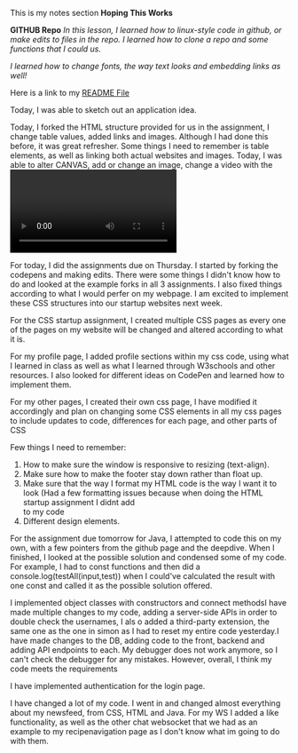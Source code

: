 
 This is my notes section
**Hoping This Works**

**GITHUB Repo**
*In this lesson, I learned how to linux-style code in github, or make edits to files in the repo. I learned how to clone a repo and some functions that I could us.*

*I learned how to change fonts, the way text looks and embedding links as well!*

Here is a link to my [README File](https://github.com/zeinmusarsaa/zeinsStartup/blob/main/README.md)

 Today, I was able to sketch out an application idea.

Today, I forked the HTML structure provided for us in the assignment, I change table values, added links and images. Although I had done this before, it was  great refresher. Some things I need to remember is table elements, as well as linking both actual websites and images.
 Today, I was able to alter CANVAS, add or change an image, change a video with the <video> titles rather than the iframe provided on youtube. I need to remember how videos are only added in specific formats, like mp5 and webm and ogg.
Today, I learned how to code a website from scratch. Although I have done this previously, we never went into detail about formatting or actually inputting into the actual website. I also used code from previous homework we had to add files. I added a few more pages, added a sign in and sign up page as well. I also Iframed the google maps but hopefully in the future I would like it to be tailored to a user's specific address. My index file is my login page, in the future I want this page to be more of a welcome page and the login to the side. Once we start doing CSS this would work. I added some styling CSS code to the HTML, I went through some tutorials and from w3schools on how to better format a page.

For today, I did the assignments due on Thursday. I started by forking the codepens and making edits. There were some things I didn't know how to do and looked at the example forks in all 3 assignments. I also fixed things according to what I would perfer on my webpage. I am excited to implement these CSS structures into our startup websites next week.

For the CSS startup assignment, I created multiple CSS pages as every one of the pages on my website will be changed and altered according to what it is.

For my profile page, I added profile sections within my css code, using what I learned in class as well as what I learned through W3schools and other resources. I also looked for different ideas on CodePen and learned how to implement them.

 For my other pages, I created their own css page, I have modified it accordingly and plan on changing some CSS elements in all my css pages to include updates to code, differences for each page, and other parts of CSS
 
 Few things I need to remember:
 1. How to make sure the window is responsive to resizing (text-align).
 2. Make sure how to make the footer stay down rather than float up.
 3. Make sure that the way I format my HTML code is the way I want it to look (Had a few formatting issues because when doing the HTML startup assignment I didnt add <main> </main> to my code
 4. Different design elements.
 

 For the assignment due tomorrow for Java, I attempted to code this on my own, with a few pointers from the github page and the deepdive. When I finished, I looked at the possible solution and condensed some of my code. For example, I had to const functions and then did a console.log(testAll(input,test)) when I could've calculated the result with one const and called it as the possible solution offered. 
 
I implemented object classes with constructors and connect methodsI have made multiple changes to my code, adding a server-side APIs in order to double check the usernames, I als
o added a third-party extension, the same one as the one in simon as I had to reset my entire code yesterday.I have made changes to the DB, adding code to the front, backend and adding API endpoints to each. My debugger does not work anymore, so I can't check the debugger for any mistakes. However, overall, I think my code meets the requirements
 
 I have implemented authentication for the login page.
 
 I have changed a lot of my code. I went in and changed almost everything about my newsfeed, from CSS, HTML and Java. For my WS I added a like functionality, as well as the other chat websocket that we had as an example to my recipenavigation page as I don't know what im going to do with them.

